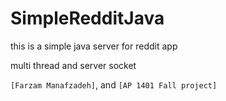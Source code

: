 # SimpleRedditJava

this is a simple java server for reddit app

multi thread and server socket


 `[Farzam Manafzadeh]`, and `[AP 1401 Fall project]`


